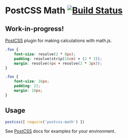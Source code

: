 # PostCSS Math [![Build Status][ci-img]][ci]

## Work-in-progress!

[PostCSS] plugin for making calculations with math.js.

[PostCSS]: https://github.com/postcss/postcss
[ci-img]:  https://travis-ci.org/shauns/postcss-math.svg
[ci]:      https://travis-ci.org/shauns/postcss-math

```css
.foo {
    font-size: resolve(2 * 8px);
    padding: resolve(strip(16cm) + (2 * 3));
    margin: resolve(4px + resolve(2 * 3px));
}
```

```css
.foo {
    font-size: 16px;
    padding: 22;
    margin: 10px;
}
```

## Usage

```js
postcss([ require('postcss-math') ])
```

See [PostCSS] docs for examples for your environment.
